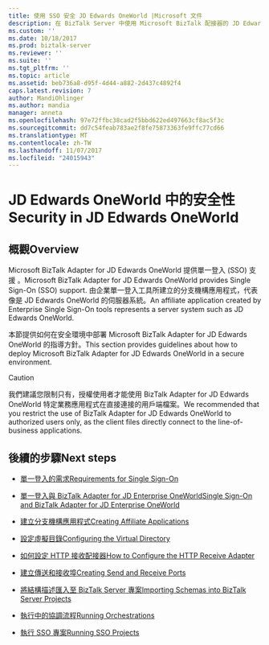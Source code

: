 ```yaml
---
title: 使用 SSO 安全 JD Edwards OneWorld |Microsoft 文件
description: 在 BizTalk Server 中使用 Microsoft BizTalk 配接器的 JD Edwards OneWorld 時的安全性概觀
ms.custom: ''
ms.date: 10/18/2017
ms.prod: biztalk-server
ms.reviewer: ''
ms.suite: ''
ms.tgt_pltfrm: ''
ms.topic: article
ms.assetid: beb736a8-d95f-4d44-a882-2d437c4892f4
caps.latest.revision: 7
author: MandiOhlinger
ms.author: mandia
manager: anneta
ms.openlocfilehash: 97e72ffbc38cad2f5bbd622ed497663cf8ac5f3c
ms.sourcegitcommit: dd7c54feab783ae2f8fe75873363fe9ffc77cd66
ms.translationtype: MT
ms.contentlocale: zh-TW
ms.lasthandoff: 11/07/2017
ms.locfileid: "24015943"
---
```

# <a name="security-in-jd-edwards-oneworld"></a><span data-ttu-id="3b1de-103">JD Edwards OneWorld 中的安全性</span><span class="sxs-lookup"><span data-stu-id="3b1de-103">Security in JD Edwards OneWorld</span></span>

## <a name="overview"></a><span data-ttu-id="3b1de-104">概觀</span><span class="sxs-lookup"><span data-stu-id="3b1de-104">Overview</span></span>
<span data-ttu-id="3b1de-105">Microsoft BizTalk Adapter for JD Edwards OneWorld 提供單一登入 (SSO) 支援 。</span><span class="sxs-lookup"><span data-stu-id="3b1de-105">Microsoft BizTalk Adapter for JD Edwards OneWorld provides Single Sign-On (SSO) support.</span></span> <span data-ttu-id="3b1de-106">由企業單一登入工具所建立的分支機構應用程式，代表像是 JD Edwards OneWorld 的伺服器系統。</span><span class="sxs-lookup"><span data-stu-id="3b1de-106">An affiliate application created by Enterprise Single Sign-On tools represents a server system such as JD Edwards OneWorld.</span></span>  

<span data-ttu-id="3b1de-107">本節提供如何在安全環境中部署 Microsoft BizTalk Adapter for JD Edwards OneWorld 的指導方針。</span><span class="sxs-lookup"><span data-stu-id="3b1de-107">This section provides guidelines about how to deploy Microsoft BizTalk Adapter for JD Edwards OneWorld in a secure environment.</span></span>  
  
> [!CAUTION]
>  <span data-ttu-id="3b1de-108">我們建議您限制只有，授權使用者才能使用 BizTalk Adapter for JD Edwards OneWorld 特定業務應用程式在直接連接的用戶端檔案。</span><span class="sxs-lookup"><span data-stu-id="3b1de-108">We recommended that you restrict the use of BizTalk Adapter for JD Edwards OneWorld to authorized users only, as the client files directly connect to the line-of-business applications.</span></span>  

## <a name="next-steps"></a><span data-ttu-id="3b1de-109">後續的步驟</span><span class="sxs-lookup"><span data-stu-id="3b1de-109">Next steps</span></span>
  
-   [<span data-ttu-id="3b1de-110">單一登入的需求</span><span class="sxs-lookup"><span data-stu-id="3b1de-110">Requirements for Single Sign-On</span></span>](../core/requirements-for-single-sign-on5.md)  
  
-   [<span data-ttu-id="3b1de-111">單一登入與 BizTalk Adapter for JD Enterprise OneWorld</span><span class="sxs-lookup"><span data-stu-id="3b1de-111">Single Sign-On and BizTalk Adapter for JD Enterprise OneWorld</span></span>](../core/single-sign-on-and-biztalk-adapter-for-jd-enterprise-oneworld.md)  
  
-   [<span data-ttu-id="3b1de-112">建立分支機構應用程式</span><span class="sxs-lookup"><span data-stu-id="3b1de-112">Creating Affiliate Applications</span></span>](../core/creating-affiliate-applications3.md)  
  
-   [<span data-ttu-id="3b1de-113">設定虛擬目錄</span><span class="sxs-lookup"><span data-stu-id="3b1de-113">Configuring the Virtual Directory</span></span>](../core/configuring-the-virtual-directory.md)  
  
-   [<span data-ttu-id="3b1de-114">如何設定 HTTP 接收配接器</span><span class="sxs-lookup"><span data-stu-id="3b1de-114">How to Configure the HTTP Receive Adapter</span></span>](../core/how-to-configure-the-http-receive-adapter2.md)  
  
-   [<span data-ttu-id="3b1de-115">建立傳送和接收埠</span><span class="sxs-lookup"><span data-stu-id="3b1de-115">Creating Send and Receive Ports</span></span>](../core/creating-send-and-receive-ports.md)  
  
-   [<span data-ttu-id="3b1de-116">將結構描述匯入至 BizTalk Server 專案</span><span class="sxs-lookup"><span data-stu-id="3b1de-116">Importing Schemas into BizTalk Server Projects</span></span>](../core/importing-schemas-into-biztalk-server-projects1.md)  
  
-   [<span data-ttu-id="3b1de-117">執行中的協調流程</span><span class="sxs-lookup"><span data-stu-id="3b1de-117">Running Orchestrations</span></span>](../core/running-orchestrations1.md)  
  
-   [<span data-ttu-id="3b1de-118">執行 SSO 專案</span><span class="sxs-lookup"><span data-stu-id="3b1de-118">Running SSO Projects</span></span>](../core/running-sso-projects3.md)